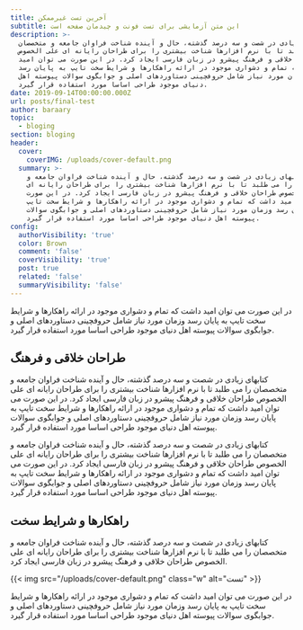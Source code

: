 ```yaml
---
title: آخرین تست غیرممکن
subtitle: این متن آزمایشی برای تست فونت و چیدمان صفحه است
description: >-
  کتابهای زیادی در شصت و سه درصد گذشته، حال و آینده شناخت فراوان جامعه و متخصصان
  را می طلبد تا با نرم افزارها شناخت بیشتری را برای طراحان رایانه ای علی الخصوص
  طراحان خلاقی و فرهنگ پیشرو در زبان فارسی ایجاد کرد. در این صورت می توان امید
  داشت که تمام و دشواری موجود در ارائه راهکارها و شرایط سخت تایپ به پایان رسد
  وزمان مورد نیاز شامل حروفچینی دستاوردهای اصلی و جوابگوی سوالات پیوسته اهل
  دنیای موجود طراحی اساسا مورد استفاده قرار گیرد.
date: 2019-09-14T00:00:00.000Z
url: posts/final-test
author: baraary
topic:
  - bloging
section: bloging
header:
  cover:
    coverIMG: /uploads/cover-default.png
  summary: >-
    کتابهای زیادی در شصت و سه درصد گذشته، حال و آینده شناخت فراوان جامعه و
    متخصصان را می طلبد تا با نرم افزارها شناخت بیشتری را برای طراحان رایانه ای
    علی الخصوص طراحان خلاقی و فرهنگ پیشرو در زبان فارسی ایجاد کرد. در این صورت
    می توان امید داشت که تمام و دشواری موجود در ارائه راهکارها و شرایط سخت تایپ
    به پایان رسد وزمان مورد نیاز شامل حروفچینی دستاوردهای اصلی و جوابگوی سوالات
    پیوسته اهل دنیای موجود طراحی اساسا مورد استفاده قرار گیرد.
config:
  authorVisibility: 'true'
  color: Brown
  comment: 'false'
  coverVisibility: 'true'
  post: true
  related: 'false'
  summaryVisibility: 'false'
---
```


در این صورت می توان امید داشت که تمام و دشواری موجود در ارائه راهکارها و شرایط سخت تایپ به پایان رسد وزمان مورد نیاز شامل حروفچینی دستاوردهای اصلی و جوابگوی سوالات پیوسته اهل دنیای موجود طراحی اساسا مورد استفاده قرار گیرد.

## طراحان خلاقی و فرهنگ

کتابهای زیادی در شصت و سه درصد گذشته، حال و آینده شناخت فراوان جامعه و متخصصان را می طلبد تا با نرم افزارها شناخت بیشتری را برای طراحان رایانه ای علی الخصوص طراحان خلاقی و فرهنگ پیشرو در زبان فارسی ایجاد کرد. در این صورت می توان امید داشت که تمام و دشواری موجود در ارائه راهکارها و شرایط سخت تایپ به پایان رسد وزمان مورد نیاز شامل حروفچینی دستاوردهای اصلی و جوابگوی سوالات پیوسته اهل دنیای موجود طراحی اساسا مورد استفاده قرار گیرد.

کتابهای زیادی در شصت و سه درصد گذشته، حال و آینده شناخت فراوان جامعه و متخصصان را می طلبد تا با نرم افزارها شناخت بیشتری را برای طراحان رایانه ای علی الخصوص طراحان خلاقی و فرهنگ پیشرو در زبان فارسی ایجاد کرد. در این صورت می توان امید داشت که تمام و دشواری موجود در ارائه راهکارها و شرایط سخت تایپ به پایان رسد وزمان مورد نیاز شامل حروفچینی دستاوردهای اصلی و جوابگوی سوالات پیوسته اهل دنیای موجود طراحی اساسا مورد استفاده قرار گیرد.

## راهکارها و شرایط سخت

کتابهای زیادی در شصت و سه درصد گذشته، حال و آینده شناخت فراوان جامعه و متخصصان را می طلبد تا با نرم افزارها شناخت بیشتری را برای طراحان رایانه ای علی الخصوص طراحان خلاقی و فرهنگ پیشرو در زبان فارسی ایجاد کرد. 

{{< img src="/uploads/cover-default.png" class="w" alt="تست" >}}

در این صورت می توان امید داشت که تمام و دشواری موجود در ارائه راهکارها و شرایط سخت تایپ به پایان رسد وزمان مورد نیاز شامل حروفچینی دستاوردهای اصلی و جوابگوی سوالات پیوسته اهل دنیای موجود طراحی اساسا مورد استفاده قرار گیرد.
